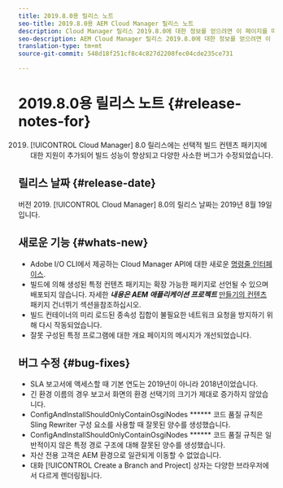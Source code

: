 ```yaml
---
title: 2019.8.0용 릴리스 노트
seo-title: 2019.8.0용 AEM Cloud Manager 릴리스 노트
description: Cloud Manager 릴리스 2019.8.0에 대한 정보를 얻으려면 이 페이지를 따르십시오.
seo-description: AEM Cloud Manager 릴리스 2019.8.0에 대한 정보를 얻으려면 이 페이지를 따르십시오.
translation-type: tm+mt
source-git-commit: 548d18f251cf8c4c827d2208fec04cde235ce731

---
```


# 2019.8.0용 릴리스 노트 {#release-notes-for}

2019. [!UICONTROL Cloud Manager] 8.0 릴리스에는 선택적 빌드 컨텐츠 패키지에 대한 지원이 추가되어 빌드 성능이 향상되고 다양한 사소한 버그가 수정되었습니다.

## 릴리스 날짜 {#release-date}

버전 2019. [!UICONTROL Cloud Manager] 8.0의 릴리스 날짜는 2019년 8월 19일입니다.

## 새로운 기능 {#whats-new}

* Adobe I/O CLI에서 제공하는 Cloud Manager API에 대한 새로운 [명령줄 인터페이스](https://github.com/adobe/aio-cli-plugin-cloudmanager).
* 빌드에 의해 생성된 특정 컨텐츠 패키지는 확장 가능한 패키지로 선언될 수 있으며 배포되지 않습니다. 자세한 ***내용은 AEM 애플리케이션 프로젝트*** [만들기의 컨텐츠](create-an-application-project.md) 패키지 건너뛰기 섹션을참조하십시오.
* 빌드 컨테이너의 미리 로드된 종속성 집합이 불필요한 네트워크 요청을 방지하기 위해 다시 작동되었습니다.
* 잘못 구성된 특정 프로그램에 대한 개요 페이지의 메시지가 개선되었습니다.

## 버그 수정 {#bug-fixes}

* SLA 보고서에 액세스할 때 기본 연도는 2019년이 아니라 2018년이었습니다.
* 긴 환경 이름의 경우 보고서 화면의 환경 선택기의 크기가 제대로 증가하지 않았습니다.
* ConfigAndInstallShouldOnlyContainOsgiNodes ****** 코드 품질 규칙은 Sling Rewriter 구성 요소를 사용할 때 잘못된 양수를 생성했습니다.
* ConfigAndInstallShouldOnlyContainOsgiNodes ****** 코드 품질 규칙은 일반적이지 않은 특정 경로 구조에 대해 잘못된 양수를 생성했습니다.
* 자산 전용 고객은 AEM 환경으로 일관되게 이동할 수 없었습니다.
* 대화 [!UICONTROL Create a Branch and Project] 상자는 다양한 브라우저에서 다르게 렌더링됩니다.
